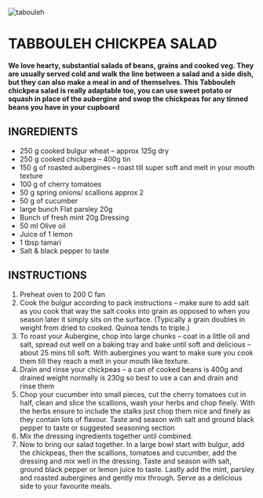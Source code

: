 ![tabouleh](https://thehappypear.ie/wp-content/uploads/2022/03/FullSizeRender-2048x2048.jpg)

# **TABBOULEH CHICKPEA SALAD**
 **We love hearty, substantial salads of beans, grains and cooked veg. They are usually served cold and walk the line between a salad and a side dish, but they 
 can also make a meal in and of themselves. This Tabbouleh chickpea salad is really adaptable too, you can use sweet potato or squash in place of the aubergine and swop the chickpeas for any tinned beans 
 you have in your cupboard** 

## INGREDIENTS
 
* 250 g cooked bulgur wheat – approx 125g dry
* 250 g cooked chickpea – 400g tin
* 150 g of roasted aubergines – roast till super soft and melt in your mouth texture
* 100 g of cherry tomatoes
* 50 g spring onions/ scallions approx 2
* 50 g of cucumber
* large bunch Flat parsley 20g
* Bunch of fresh mint 20g
Dressing
* 50 ml Olive oil
* Juice of 1 lemon
* 1 tbsp tamari
* Salt & black pepper to taste

## INSTRUCTIONS
 
1. Preheat oven to 200 C fan
2. Cook the bulgur according to pack instructions – make sure to add salt as you cook that way the salt cooks into grain as opposed to when you season later it simply sits on the surface. (Typically a grain doubles in weight from dried to cooked. Quinoa tends to triple.)
3. To roast your Aubergine, chop into large chunks – coat in a little oil and salt, spread out well on a baking tray and bake until soft and delicious – about 25 mins till soft. With aubergines you want to make sure you cook them till they reach a melt in your mouth like texture.
4. Drain and rinse your chickpeas – a can of cooked beans is 400g and drained weight normally is 230g so best to use a can and drain and rinse them
5. Chop your cucumber into small pieces, cut the cherry tomatoes cut in half, clean and slice the scallions, wash your herbs and chop finely. With the herbs ensure to include the stalks just chop them nice and finely as they contain lots of flavour. Taste and season with salt and ground black pepper to taste or suggested seasoning section
6. Mix the dressing ingredients together until combined.
7. Now to bring our salad together. In a large bowl start with bulgur, add the chickpeas, then the scallions, tomatoes and cucumber, add the dressing and mix well in the dressing. Taste and season with salt, ground black pepper or lemon juice to taste. Lastly add the mint, parsley and roasted aubergines and gently mix through. Serve as a delicious side to your favourite meals.